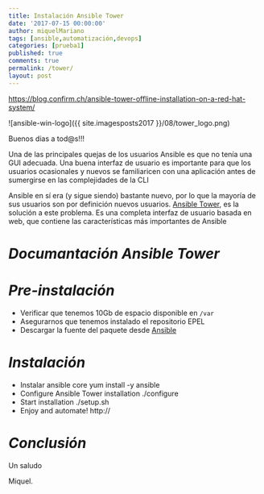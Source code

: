 ```yaml
---
title: Instalación Ansible Tower
date: '2017-07-15 00:00:00'
author: miquelMariano
tags: [ansible,automatización,devops]
categories: [prueba1]
published: true
comments: true
permalink: /tower/
layout: post
---
```


https://blog.confirm.ch/ansible-tower-offline-installation-on-a-red-hat-system/


![ansible-win-logo]({{ site.imagesposts2017 }}/08/tower_logo.png)

Buenos dias a tod@s!!!

Una de las principales quejas de los usuarios Ansible es que no tenía una GUI adecuada. Una buena interfaz de usuario es importante para que los usuarios ocasionales y nuevos se familiaricen con una aplicación antes de sumergirse en las complejidades de la CLI

Ansible en sí era (y sigue siendo) bastante nuevo, por lo que la mayoría de sus usuarios son por definición nuevos usuarios. [Ansible Tower](https://www.ansible.com/tower), es la solución a este problema. Es una completa interfaz de usuario basada en web, que contiene las características más importantes de Ansible

# *Documantación Ansible Tower*

# *Pre-instalación*

+ Verificar que tenemos 10Gb de espacio disponible en `/var`
+ Asegurarnos que tenemos instalado el repositorio EPEL
+ Descargar la fuente del paquete desde [Ansible](https://releases.ansible.com/ansible-tower/setup-bundle/)

# *Instalación*

+ Instalar ansible core
yum install -y ansible
+ Configure Ansible Tower installation
./configure
+ Start installation
./setup.sh
+ Enjoy and automate!
http://<hostname>

# *Conclusión*



Un saludo

Miquel.